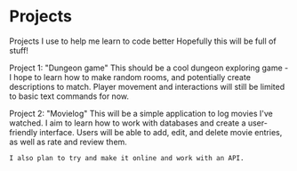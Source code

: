 # Projects
Projects I use to help me learn to code better
Hopefully this will be full of stuff!


Project 1: "Dungeon game"
  This should be a cool dungeon exploring game - I hope to learn how to make random rooms, and potentially create descriptions to match.
  Player movement and interactions will still be limited to basic text commands for now.

Project 2: "Movielog"
  This will be a simple application to log movies I've watched. I aim to learn how to work with databases and create a user-friendly interface.
  Users will be able to add, edit, and delete movie entries, as well as rate and review them.

    I also plan to try and make it online and work with an API.
    